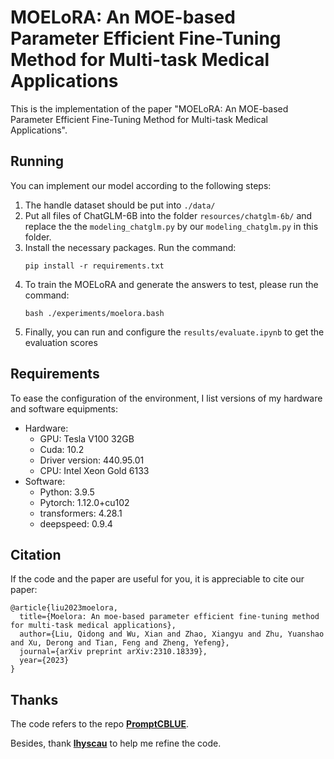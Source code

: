 # MOELoRA: An MOE-based Parameter Efficient Fine-Tuning Method for Multi-task Medical Applications

This is the implementation of the paper "MOELoRA: An MOE-based Parameter Efficient Fine-Tuning Method for Multi-task Medical Applications".

## Running

You can implement our model according to the following steps:

1. The handle dataset should be put into `./data/`
2. Put all files of ChatGLM-6B into the folder `resources/chatglm-6b/` and replace the the `modeling_chatglm.py` by our `modeling_chatglm.py` in this folder.
3. Install the necessary packages. Run the command:
   ```
   pip install -r requirements.txt
   ```
4. To train the MOELoRA and generate the answers to test, please run the command:
   ```
   bash ./experiments/moelora.bash
   ```
5. Finally, you can run and configure the `results/evaluate.ipynb` to get the evaluation scores


## Requirements

To ease the configuration of the environment, I list versions of my hardware and software equipments:

- Hardware:
  - GPU: Tesla V100 32GB
  - Cuda: 10.2
  - Driver version: 440.95.01
  - CPU: Intel Xeon Gold 6133
- Software:
  - Python: 3.9.5
  - Pytorch: 1.12.0+cu102
  - transformers: 4.28.1
  - deepspeed: 0.9.4


## Citation

If the code and the paper are useful for you, it is appreciable to cite our paper:

```
@article{liu2023moelora,
  title={Moelora: An moe-based parameter efficient fine-tuning method for multi-task medical applications},
  author={Liu, Qidong and Wu, Xian and Zhao, Xiangyu and Zhu, Yuanshao and Xu, Derong and Tian, Feng and Zheng, Yefeng},
  journal={arXiv preprint arXiv:2310.18339},
  year={2023}
}
```


## Thanks

The code refers to the repo **[PromptCBLUE](https://github.com/michael-wzhu/PromptCBLUE)**.

Besides, thank **[lhyscau](https://github.com/lhyscau)** to help me refine the code.
